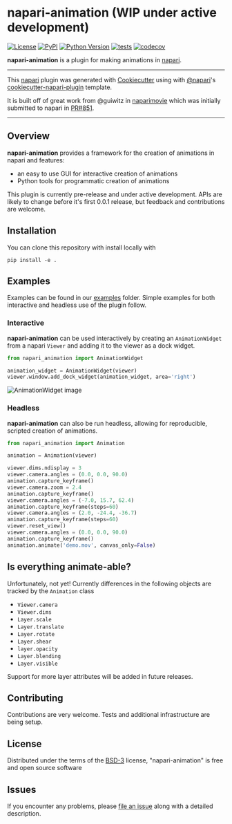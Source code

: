 # napari-animation (WIP under active development)

[![License](https://img.shields.io/pypi/l/napari-animation.svg?color=green)](https://github.com/napari/napari-animation/raw/master/LICENSE)
[![PyPI](https://img.shields.io/pypi/v/napari-animation.svg?color=green)](https://pypi.org/project/napari-animation)
[![Python Version](https://img.shields.io/pypi/pyversions/napari-animation.svg?color=green)](https://python.org)
[![tests](https://github.com/sofroniewn/napari-animation/workflows/tests/badge.svg)](https://github.com/sofroniewn/napari-animation/actions)
[![codecov](https://codecov.io/gh/sofroniewn/napari-animation/branch/master/graph/badge.svg)](https://codecov.io/gh/sofroniewn/napari-animation)

**napari-animation** is a plugin for making animations in [napari].

----------------------------------

This [napari] plugin was generated with [Cookiecutter] using with [@napari]'s [cookiecutter-napari-plugin] template.

It is built off of great work from @guiwitz in [naparimovie](https://github.com/guiwitz/naparimovie) which was initially submitted to napari in [PR#851](https://github.com/napari/napari/pull/780).

----------------------------------
## Overview

**napari-animation** provides a framework for the creation of animations in napari and features:
- an easy to use GUI for interactive creation of animations
- Python tools for programmatic creation of animations

This plugin is currently pre-release and under active development. APIs are likely to change before it's first 0.0.1 release,
but feedback and contributions are welcome.

## Installation

You can clone this repository with install locally with

    pip install -e .

## Examples
Examples can be found in our [examples](examples) folder. Simple examples for both interactive and headless 
use of the plugin follow.

### Interactive
**napari-animation** can be used interactively by creating an `AnimationWidget` from a napari `Viewer` and adding it to
the viewer as a dock widget.

```python
from napari_animation import AnimationWidget

animation_widget = AnimationWidget(viewer)
viewer.window.add_dock_widget(animation_widget, area='right')
```

![AnimationWidget image](resources/screenshot-animation-widget.png)

### Headless
**napari-animation** can also be run headless, allowing for reproducible, scripted creation of animations.

```python
from napari_animation import Animation

animation = Animation(viewer)

viewer.dims.ndisplay = 3
viewer.camera.angles = (0.0, 0.0, 90.0)
animation.capture_keyframe()
viewer.camera.zoom = 2.4
animation.capture_keyframe()
viewer.camera.angles = (-7.0, 15.7, 62.4)
animation.capture_keyframe(steps=60)
viewer.camera.angles = (2.0, -24.4, -36.7)
animation.capture_keyframe(steps=60)
viewer.reset_view()
viewer.camera.angles = (0.0, 0.0, 90.0)
animation.capture_keyframe()
animation.animate('demo.mov', canvas_only=False)
```

## Is everything animate-able?

Unfortunately, not yet! Currently differences in the following objects are tracked by the `Animation` class

- `Viewer.camera`
- `Viewer.dims`
- `Layer.scale`
- `Layer.translate`
- `Layer.rotate`
- `Layer.shear`
- `layer.opacity`
- `Layer.blending`
- `Layer.visible`

Support for more layer attributes will be added in future releases.

## Contributing

Contributions are very welcome. Tests and additional infrastructure are being setup.

## License

Distributed under the terms of the [BSD-3] license,
"napari-animation" is free and open source software

## Issues

If you encounter any problems, please [file an issue] along with a detailed description.

[napari]: https://github.com/napari/napari
[Cookiecutter]: https://github.com/audreyr/cookiecutter
[@napari]: https://github.com/napari
[BSD-3]: http://opensource.org/licenses/BSD-3-Clause
[cookiecutter-napari-plugin]: https://github.com/napari/cookiecutter-napari-plugin
[file an issue]: https://github.com/sofroniewn/napari-animation/issues
[napari]: https://github.com/napari/napari
[tox]: https://tox.readthedocs.io/en/latest/
[pip]: https://pypi.org/project/pip/
[PyPI]: https://pypi.org/
